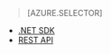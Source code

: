 > [AZURE.SELECTOR]
- [.NET SDK](/en-us/documentation/articles/media-services-get-media-processor/)
- [REST API](/en-us/documentation/articles/media-services-rest-get-media-processor/)